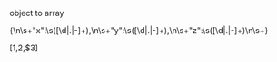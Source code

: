 
object to array

\{\n\s+"x":\s([\d|\.|-]+),\n\s+"y":\s([\d|\.|-]+),\n\s+"z":\s([\d|\.|-]+)\n\s+\}

[$1,$2,$3]
